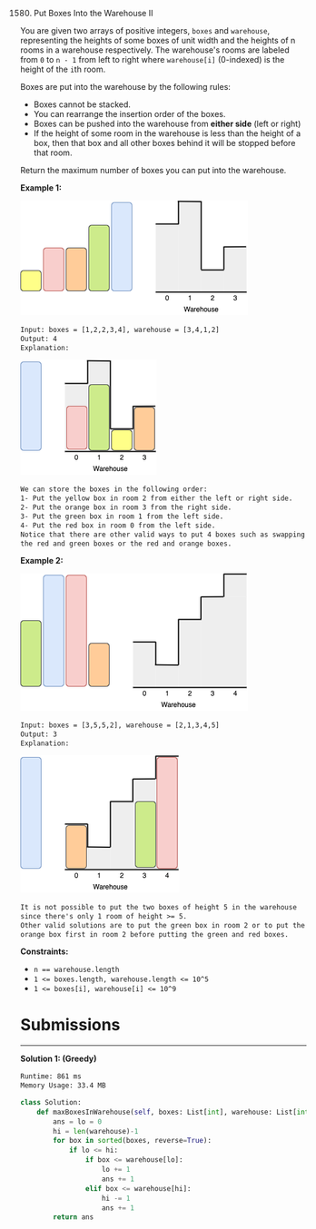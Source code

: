 1580. Put Boxes Into the Warehouse II

You are given two arrays of positive integers, `boxes` and `warehouse`, representing the heights of some boxes of unit width and the heights of n rooms in a warehouse respectively. The warehouse's rooms are labeled from `0` to `n - 1` from left to right where `warehouse[i]` (0-indexed) is the height of the `i`th room.

Boxes are put into the warehouse by the following rules:

* Boxes cannot be stacked.
* You can rearrange the insertion order of the boxes.
* Boxes can be pushed into the warehouse from **either side** (left or right)
* If the height of some room in the warehouse is less than the height of a box, then that box and all other boxes behind it will be stopped before that room.

Return the maximum number of boxes you can put into the warehouse.

 

**Example 1:**

![1580_22.png](img/1580_22.png)
```
Input: boxes = [1,2,2,3,4], warehouse = [3,4,1,2]
Output: 4
Explanation:
```
![1580_22-1.png](img/1580_22-1.png)
```
We can store the boxes in the following order:
1- Put the yellow box in room 2 from either the left or right side.
2- Put the orange box in room 3 from the right side.
3- Put the green box in room 1 from the left side.
4- Put the red box in room 0 from the left side.
Notice that there are other valid ways to put 4 boxes such as swapping the red and green boxes or the red and orange boxes.
```

**Example 2:**

![1580_22-2.png](img/1580_22-2.png)
```
Input: boxes = [3,5,5,2], warehouse = [2,1,3,4,5]
Output: 3
Explanation:
```
![1580_22-3.png](img/1580_22-3.png)
```
It is not possible to put the two boxes of height 5 in the warehouse since there's only 1 room of height >= 5.
Other valid solutions are to put the green box in room 2 or to put the orange box first in room 2 before putting the green and red boxes.
```

**Constraints:**

* `n == warehouse.length`
* `1 <= boxes.length, warehouse.length <= 10^5`
* `1 <= boxes[i], warehouse[i] <= 10^9`

# Submissions
---
**Solution 1: (Greedy)**
```
Runtime: 861 ms
Memory Usage: 33.4 MB
```
```python
class Solution:
    def maxBoxesInWarehouse(self, boxes: List[int], warehouse: List[int]) -> int:
        ans = lo = 0
        hi = len(warehouse)-1
        for box in sorted(boxes, reverse=True): 
            if lo <= hi: 
                if box <= warehouse[lo]: 
                    lo += 1
                    ans += 1
                elif box <= warehouse[hi]: 
                    hi -= 1
                    ans += 1
        return ans
```
